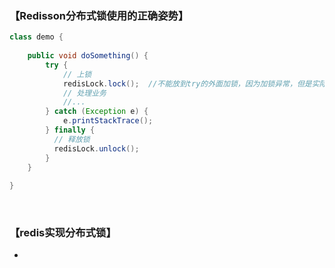 ### 【Redisson分布式锁使用的正确姿势】 

```java
class demo {
    
    public void doSomething() {
        try {
            // 上锁
            redisLock.lock();  //不能放到try的外面加锁，因为加锁异常，但是实际指令已经发送到服务端并执行，只是客户端读取响应超时，就会导致没有机会执行解锁的代码。
            // 处理业务
            //...
        } catch (Exception e) {
            e.printStackTrace();
        } finally {
          // 释放锁
          redisLock.unlock();
        }
    }
    
}
```
<br/>

### 【redis实现分布式锁】
+ 

